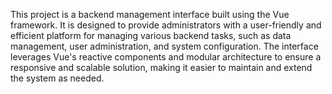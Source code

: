This project is a backend management interface built using the Vue framework. It is designed to provide administrators with a user-friendly and efficient platform for managing various backend tasks, such as data management, user administration, and system configuration. The interface leverages Vue's reactive components and modular architecture to ensure a responsive and scalable solution, making it easier to maintain and extend the system as needed.